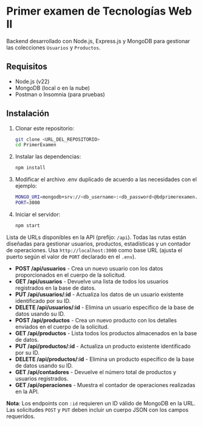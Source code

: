 # Primer examen de Tecnologías Web II

Backend desarrollado con Node.js, Express.js y MongoDB para gestionar las colecciones `Usuarios` y `Productos`.

## Requisitos
- Node.js (v22)
- MongoDB (local o en la nube)
- Postman o Insomnia (para pruebas)

## Instalación
1. Clonar este repositorio:
   ```bash
   git clone <URL_DEL_REPOSITORIO>
   cd PrimerExamen

2. Instalar las dependencias:
   ```bash
   npm install


3. Modificar el archivo .env duplicado de acuerdo a las necesidades con el ejemplo:
   ```bash
   MONGO_URI=mongodb+srv://<db_username>:<db_password>@bdprimerexamen.oegib.mongodb.net/Colecciones
   PORT=3000

4. Iniciar el servidor:
   ```bash
   npm start


Lista de URLs disponibles en la API (prefijo: `/api`). Todas las rutas están diseñadas para gestionar usuarios, productos, estadísticas y un contador de operaciones. Usa `http://localhost:3000` como base URL (ajusta el puerto según el valor de `PORT` declarado en el `.env`).

- **POST /api/usuarios** - Crea un nuevo usuario con los datos proporcionados en el cuerpo de la solicitud.
- **GET /api/usuarios** - Devuelve una lista de todos los usuarios registrados en la base de datos.
- **PUT /api/usuarios/:id** - Actualiza los datos de un usuario existente identificado por su ID.
- **DELETE /api/usuarios/:id** - Elimina un usuario específico de la base de datos usando su ID.
- **POST /api/productos** - Crea un nuevo producto con los detalles enviados en el cuerpo de la solicitud.
- **GET /api/productos** - Lista todos los productos almacenados en la base de datos.
- **PUT /api/productos/:id** - Actualiza un producto existente identificado por su ID.
- **DELETE /api/productos/:id** - Elimina un producto específico de la base de datos usando su ID.
- **GET /api/contadores** - Devuelve el número total de productos y usuarios registrados.
- **GET /api/operaciones** - Muestra el contador de operaciones realizadas en la API.

**Nota**: Los endpoints con `:id` requieren un ID válido de MongoDB en la URL. Las solicitudes `POST` y `PUT` deben incluir un cuerpo JSON con los campos requeridos.
